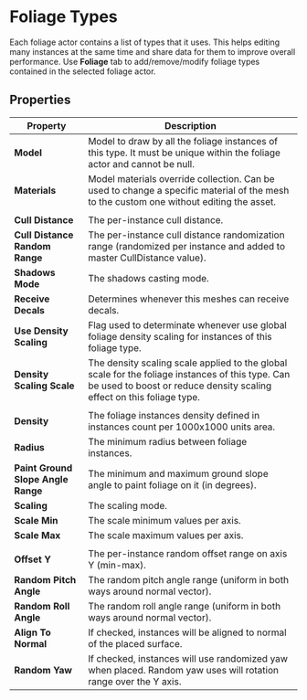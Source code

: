 # Foliage Types

Each foliage actor contains a list of types that it uses. This helps editing many instances at the same time and share data for them to improve overall performance. Use **Foliage** tab to add/remove/modify foliage types contained in the selected foliage actor.

## Properties

| Property | Description |
|--------|--------|
| **Model** | Model to draw by all the foliage instances of this type. It must be unique within the foliage actor and cannot be null. |
| **Materials** | Model materials override collection. Can be used to change a specific material of the mesh to the custom one without editing the asset. |
|||
| **Cull Distance** | The per-instance cull distance. |
| **Cull Distance Random Range** | The per-instance cull distance randomization range (randomized per instance and added to master CullDistance value). |
| **Shadows Mode** | The shadows casting mode. |
| **Receive Decals** | Determines whenever this meshes can receive decals. |
| **Use Density Scaling** | Flag used to determinate whenever use global foliage density scaling for instances of this foliage type. |
| **Density Scaling Scale** | The density scaling scale applied to the global scale for the foliage instances of this type. Can be used to boost or reduce density scaling effect on this foliage type. |
|||
| **Density** | The foliage instances density defined in instances count per 1000x1000 units area. |
| **Radius** | The minimum radius between foliage instances. |
| **Paint Ground Slope Angle Range** | The minimum and maximum ground slope angle to paint foliage on it (in degrees). |
| **Scaling** | The scaling mode. |
| **Scale Min** | The scale minimum values per axis. |
| **Scale Max** | The scale maximum values per axis. |
|||
| **Offset Y** | The per-instance random offset range on axis Y (min-max). |
| **Random Pitch Angle** | The random pitch angle range (uniform in both ways around normal vector). |
| **Random Roll Angle** | The random roll angle range (uniform in both ways around normal vector). |
| **Align To Normal** | If checked, instances will be aligned to normal of the placed surface. |
| **Random Yaw** | If checked, instances will use randomized yaw when placed. Random yaw uses will rotation range over the Y axis. |
